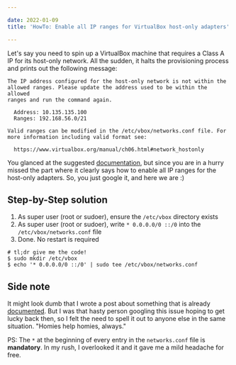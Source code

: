```yaml
---

date: 2022-01-09
title: 'HowTo: Enable all IP ranges for VirtualBox host-only adapters'

---
```


<!--more-->

Let's say you need to spin up a VirtualBox machine that requires a Class A IP
for its host-only network. All the sudden, it halts the provisioning process and
prints out the following message:

```
The IP address configured for the host-only network is not within the
allowed ranges. Please update the address used to be within the allowed
ranges and run the command again.

  Address: 10.135.135.100
  Ranges: 192.168.56.0/21

Valid ranges can be modified in the /etc/vbox/networks.conf file. For
more information including valid format see:

  https://www.virtualbox.org/manual/ch06.html#network_hostonly
```

You glanced at the suggested
[documentation](https://www.virtualbox.org/manual/ch06.html#network_hostonly),
but since you are in a hurry missed the part where it clearly says how to enable
all IP ranges for the host-only adapters. So, you just google it, and here we
are :)

## Step-by-Step solution

1. As super user (root or sudoer), ensure the `/etc/vbox` directory exists
2. As super user (root or sudoer), write  `* 0.0.0.0/0 ::/0` into the `/etc/vbox/networks.conf` file 
3. Done. No restart is required

```shell
# tl;dr give me the code!
$ sudo mkdir /etc/vbox
$ echo '* 0.0.0.0/0 ::/0' | sudo tee /etc/vbox/networks.conf
```

## Side note

It might look dumb that I wrote a post about something that is already
[documented](https://www.virtualbox.org/manual/ch06.html#network_hostonly). But
I was that hasty person googling this issue hoping to get lucky back then, so I
felt the need to spell it out to anyone else in the same situation. "Homies help
homies, always."

PS: The `*` at the beginning of every entry in the `networks.conf` file is
**mandatory**. In my rush, I overlooked it and it gave me a mild headache for
free.



